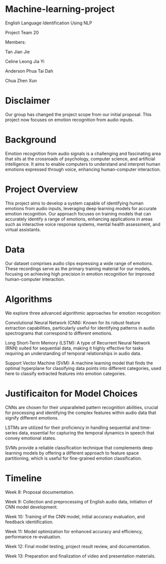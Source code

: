 # Machine-learning-project
English Language Identification Using NLP

Project Team 20

Members:

Tan Jian Jie

Celine Leong Jia Yi

Anderson Phua Tai Dah

Chua Zhen Xun

# Disclaimer
Our group has changed the project scope from our initial proposal. This project now focuses on emotion recognition from audio inputs.

# Background
Emotion recognition from audio signals is a challenging and fascinating area that sits at the crossroads of psychology, computer science, and artificial intelligence. It aims to enable computers to understand and interpret human emotions expressed through voice, enhancing human-computer interaction.

# Project Overview
This project aims to develop a system capable of identifying human emotions from audio inputs, leveraging deep learning models for accurate emotion recognition. Our approach focuses on training models that can accurately identify a range of emotions, enhancing applications in areas such as interactive voice response systems, mental health assessment, and virtual assistants.

# Data
Our dataset comprises audio clips expressing a wide range of emotions. These recordings serve as the primary training material for our models, focusing on achieving high precision in emotion recognition for improved human-computer interaction.

# Algorithms
We explore three advanced algorithmic approaches for emotion recognition:

Convolutional Neural Network (CNN): Known for its robust feature extraction capabilities, particularly useful for identifying patterns in audio spectrograms that correspond to different emotions.

Long Short-Term Memory (LSTM): A type of Recurrent Neural Network (RNN) suited for sequential data, making it highly effective for tasks requiring an understanding of temporal relationships in audio data.

Support Vector Machine (SVM): A machine learning model that finds the optimal hyperplane for classifying data points into different categories, used here to classify extracted features into emotion categories.

# Justificaiton for Model Choices
CNNs are chosen for their unparalleled pattern recognition abilities, crucial for processing and identifying the complex features within audio data that signify different emotions.

LSTMs are utilized for their proficiency in handling sequential and time-series data, essential for capturing the temporal dynamics in speech that convey emotional states.

SVMs provide a reliable classification technique that complements deep learning models by offering a different approach to feature space partitioning, which is useful for fine-grained emotion classification.

# Timeline

Week 8: Proposal documentation.

Week 9: Collection and preprocessing of English audio data, initiation of CNN model development.

Week 10: Training of the CNN model, initial accuracy evaluation, and feedback identification.

Week 11: Model optimization for enhanced accuracy and efficiency, performance re-evaluation.

Week 12: Final model testing, project result review, and documentation.

Week 13: Preparation and finalization of video and presentation materials.

